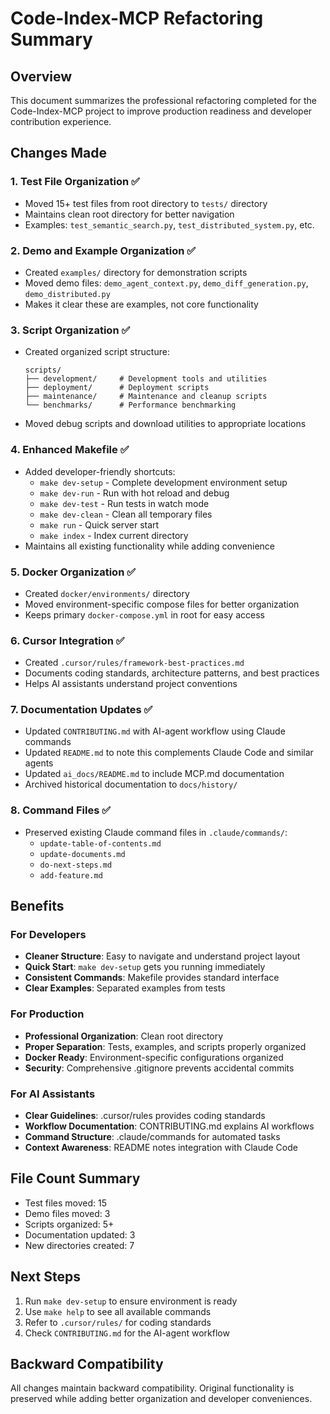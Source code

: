 # Code-Index-MCP Refactoring Summary

## Overview
This document summarizes the professional refactoring completed for the Code-Index-MCP project to improve production readiness and developer contribution experience.

## Changes Made

### 1. Test File Organization ✅
- Moved 15+ test files from root directory to `tests/` directory
- Maintains clean root directory for better navigation
- Examples: `test_semantic_search.py`, `test_distributed_system.py`, etc.

### 2. Demo and Example Organization ✅
- Created `examples/` directory for demonstration scripts
- Moved demo files: `demo_agent_context.py`, `demo_diff_generation.py`, `demo_distributed.py`
- Makes it clear these are examples, not core functionality

### 3. Script Organization ✅
- Created organized script structure:
  ```
  scripts/
  ├── development/     # Development tools and utilities
  ├── deployment/      # Deployment scripts
  ├── maintenance/     # Maintenance and cleanup scripts
  └── benchmarks/      # Performance benchmarking
  ```
- Moved debug scripts and download utilities to appropriate locations

### 4. Enhanced Makefile ✅
- Added developer-friendly shortcuts:
  - `make dev-setup` - Complete development environment setup
  - `make dev-run` - Run with hot reload and debug
  - `make dev-test` - Run tests in watch mode
  - `make dev-clean` - Clean all temporary files
  - `make run` - Quick server start
  - `make index` - Index current directory
- Maintains all existing functionality while adding convenience

### 5. Docker Organization ✅
- Created `docker/environments/` directory
- Moved environment-specific compose files for better organization
- Keeps primary `docker-compose.yml` in root for easy access

### 6. Cursor Integration ✅
- Created `.cursor/rules/framework-best-practices.md`
- Documents coding standards, architecture patterns, and best practices
- Helps AI assistants understand project conventions

### 7. Documentation Updates ✅
- Updated `CONTRIBUTING.md` with AI-agent workflow using Claude commands
- Updated `README.md` to note this complements Claude Code and similar agents
- Updated `ai_docs/README.md` to include MCP.md documentation
- Archived historical documentation to `docs/history/`

### 8. Command Files ✅
- Preserved existing Claude command files in `.claude/commands/`:
  - `update-table-of-contents.md`
  - `update-documents.md`
  - `do-next-steps.md`
  - `add-feature.md`

## Benefits

### For Developers
- **Cleaner Structure**: Easy to navigate and understand project layout
- **Quick Start**: `make dev-setup` gets you running immediately
- **Consistent Commands**: Makefile provides standard interface
- **Clear Examples**: Separated examples from tests

### For Production
- **Professional Organization**: Clean root directory
- **Proper Separation**: Tests, examples, and scripts properly organized
- **Docker Ready**: Environment-specific configurations organized
- **Security**: Comprehensive .gitignore prevents accidental commits

### For AI Assistants
- **Clear Guidelines**: .cursor/rules provides coding standards
- **Workflow Documentation**: CONTRIBUTING.md explains AI workflows
- **Command Structure**: .claude/commands for automated tasks
- **Context Awareness**: README notes integration with Claude Code

## File Count Summary
- Test files moved: 15
- Demo files moved: 3
- Scripts organized: 5+
- Documentation updated: 3
- New directories created: 7

## Next Steps
1. Run `make dev-setup` to ensure environment is ready
2. Use `make help` to see all available commands
3. Refer to `.cursor/rules/` for coding standards
4. Check `CONTRIBUTING.md` for the AI-agent workflow

## Backward Compatibility
All changes maintain backward compatibility. Original functionality is preserved while adding better organization and developer conveniences.